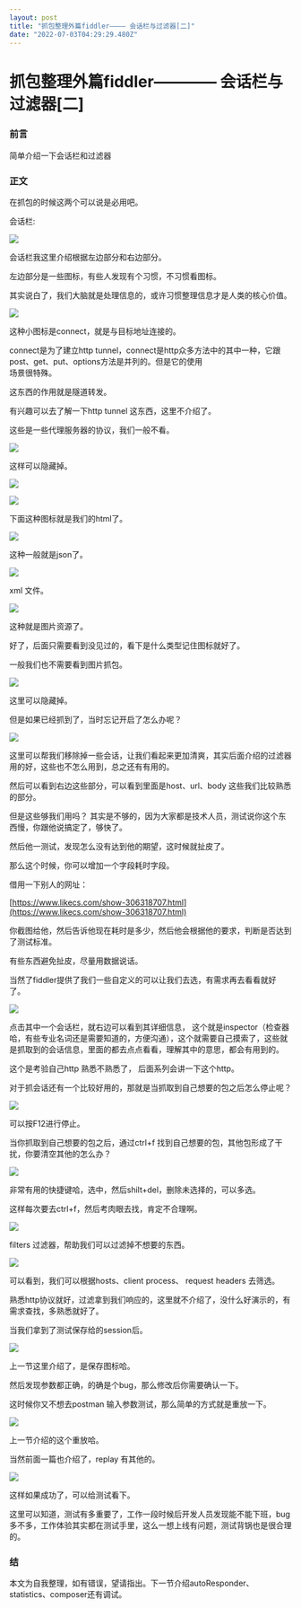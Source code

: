```yaml
---
layout: post
title: "抓包整理外篇fiddler———— 会话栏与过滤器[二]"
date: "2022-07-03T04:29:29.480Z"
---
```

抓包整理外篇fiddler———— 会话栏与过滤器\[二\]
==============================

### 前言

简单介绍一下会话栏和过滤器

### 正文

在抓包的时候这两个可以说是必用吧。

会话栏:

![](https://img2022.cnblogs.com/blog/1289794/202207/1289794-20220702220649058-958566123.png)

会话栏我这里介绍根据左边部分和右边部分。

左边部分是一些图标，有些人发现有个习惯，不习惯看图标。

其实说白了，我们大脑就是处理信息的，或许习惯整理信息才是人类的核心价值。

![](https://img2022.cnblogs.com/blog/1289794/202207/1289794-20220702221007818-1986904073.png)

这种小图标是connect，就是与目标地址连接的。

connect是为了建⽴http tunnel，connect是http众多⽅法中的其中⼀种，它跟post、get、put、options⽅法是并列的。但是它的使⽤  
场景很特殊。

这东西的作用就是隧道转发。

有兴趣可以去了解一下http tunnel 这东西，这里不介绍了。

这些是一些代理服务器的协议，我们一般不看。

![](https://img2022.cnblogs.com/blog/1289794/202207/1289794-20220702223953229-922149361.png)

这样可以隐藏掉。

![](https://img2022.cnblogs.com/blog/1289794/202207/1289794-20220702224027209-2077974104.png)

![](https://img2022.cnblogs.com/blog/1289794/202207/1289794-20220702224048087-213662098.png)

下面这种图标就是我们的html了。

![](https://img2022.cnblogs.com/blog/1289794/202207/1289794-20220702224205449-486468089.png)

这种一般就是json了。

![](https://img2022.cnblogs.com/blog/1289794/202207/1289794-20220702224220791-273841764.png)

xml 文件。

![](https://img2022.cnblogs.com/blog/1289794/202207/1289794-20220702224235945-385854740.png)

这种就是图片资源了。

好了，后面只需要看到没见过的，看下是什么类型记住图标就好了。

一般我们也不需要看到图片抓包。

![](https://img2022.cnblogs.com/blog/1289794/202207/1289794-20220702224327183-1405931679.png)

这里可以隐藏掉。

但是如果已经抓到了，当时忘记开启了怎么办呢？

![](https://img2022.cnblogs.com/blog/1289794/202207/1289794-20220702231627367-1747440867.png)

这里可以帮我们移除掉一些会话，让我们看起来更加清爽，其实后面介绍的过滤器用的好，这些也不怎么用到，总之还有有用的。

然后可以看到右边这些部分，可以看到里面是host、url、body 这些我们比较熟悉的部分。

但是这些够我们用吗？ 其实是不够的，因为大家都是技术人员，测试说你这个东西慢，你跟他说搞定了，够快了。

然后他一测试，发现怎么没有达到他的期望，这时候就扯皮了。

那么这个时候，你可以增加一个字段耗时字段。

借用一下别人的网址：

[https://www.likecs.com/show-306318707.html](https://www.likecs.com/show-306318707.html)

你截图给他，然后告诉他现在耗时是多少，然后他会根据他的要求，判断是否达到了测试标准。

有些东西避免扯皮，尽量用数据说话。

当然了fiddler提供了我们一些自定义的可以让我们去选，有需求再去看看就好了。

![](https://img2022.cnblogs.com/blog/1289794/202207/1289794-20220702230333112-311303312.png)

点击其中一个会话栏，就右边可以看到其详细信息， 这个就是inspector（检查器哈，有些专业名词还是需要知道的，方便沟通），这个就需要自己摸索了，这些就是抓取到的会话信息，里面的都去点点看看，理解其中的意思，都会有用到的。

这个是考验自己http 熟悉不熟悉了， 后面系列会讲一下这个http。

对于抓会话还有一个比较好用的，那就是当抓取到自己想要的包之后怎么停止呢？

![](https://img2022.cnblogs.com/blog/1289794/202207/1289794-20220702230728389-1462086840.png)

可以按F12进行停止。

当你抓取到自己想要的包之后，通过ctrl+f 找到自己想要的包，其他包形成了干扰，你要清空其他的怎么办？

![](https://img2022.cnblogs.com/blog/1289794/202207/1289794-20220702230922471-1433966404.png)

非常有用的快捷键哈，选中，然后shilt+del，删除未选择的，可以多选。

这样每次要去ctrl+f，然后考肉眼去找，肯定不合理啊。

![](https://img2022.cnblogs.com/blog/1289794/202207/1289794-20220702231126797-352412724.png)

filters 过滤器，帮助我们可以过滤掉不想要的东西。

![](https://img2022.cnblogs.com/blog/1289794/202207/1289794-20220702231252776-1772876287.png)

可以看到，我们可以根据hosts、client process、 request headers 去筛选。

熟悉http协议就好，过滤拿到我们响应的，这里就不介绍了，没什么好演示的，有需求查找，多熟悉就好了。

当我们拿到了测试保存给的session后。

![](https://img2022.cnblogs.com/blog/1289794/202207/1289794-20220702231826105-47364812.png)

上一节这里介绍了，是保存图标哈。

然后发现参数都正确，的确是个bug，那么修改后你需要确认一下。

这时候你又不想去postman 输入参数测试，那么简单的方式就是重放一下。

![](https://img2022.cnblogs.com/blog/1289794/202207/1289794-20220702232034869-1639487829.png)

上一节介绍的这个重放哈。

当然前面一篇也介绍了，replay 有其他的。

![](https://img2022.cnblogs.com/blog/1289794/202207/1289794-20220702232125916-1254471800.png)

这样如果成功了，可以给测试看下。

这里可以知道，测试有多重要了，工作一段时候后开发人员发现能不能下班，bug 多不多，工作体验其实都在测试手里，这么一想上线有问题，测试背锅也是很合理的。

### 结

本文为自我整理，如有错误，望请指出。下一节介绍autoResponder、statistics、composer还有调试。